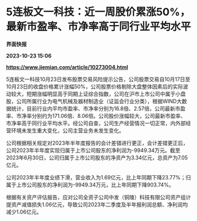 # 5连板文一科技：近一周股价累涨50%，最新市盈率、市净率高于同行业平均水平
**界面快报**

**2023-10-23 15:06**

**https://www.jiemian.com/article/10273004.html**

5连板文一科技10月23日发布股票交易风险提示公告，公司股票交易自10月17日至10月23日的收盘价格累计涨幅50%，公司股票价格剔除大盘整体因素后的实际波动较大，短期涨幅明显高于同期上证综合指数，公司在沪市上市公司中属于小盘股，公司所属行业为电气机械及器材制造业（证监会行业分类），根据WIND大数据统计，目前行业内平均市盈率、市净率分别为16.8倍、2.57倍，公司最新市盈率、市净率分别约为171.06倍、8.06倍。公司股价涨幅较大，公司最新市盈率、市净率高于同行业平均水平。经公司自查，公司生产经营情况一切正常，内外部经营环境未发生重大变化，公司主营业务未发生变化。

公司根据相关规定对2023年半年度报告的会计差错进行更正，会计差错更正后，公司2023年半年度实现归属于上市公司股东的净利润为-9949.34万元。截至2023年6月30日，公司归属于上市公司股东的净资产为3.34亿元，总资产为7.05亿元。

公司2023年半年度业绩下滑，营业收入为1.69亿元，比上年同期下降23.77%；归属于上市公司股东的净利润为-9949.34万元，比上年同期下降903.74%。

根据有关资产评估报告，应对公司全资子公司中发（铜陵）科技有限公司资产组计提资产减值损失1.06亿元，导致公司2023年二季度及半年报利润总额、净利润均减少1.06亿元。
